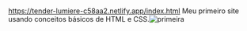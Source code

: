 #
https://tender-lumiere-c58aa2.netlify.app/index.html
Meu primeiro site usando conceitos básicos de HTML e CSS.![primeira](https://user-images.githubusercontent.com/88987234/138946171-048b0d2a-f569-434a-8993-9f0e173be69b.png)
